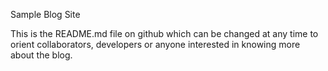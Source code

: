 Sample Blog Site

This is the README.md file on github which can be changed at any time to orient collaborators, developers or anyone interested in knowing more about the blog. 
